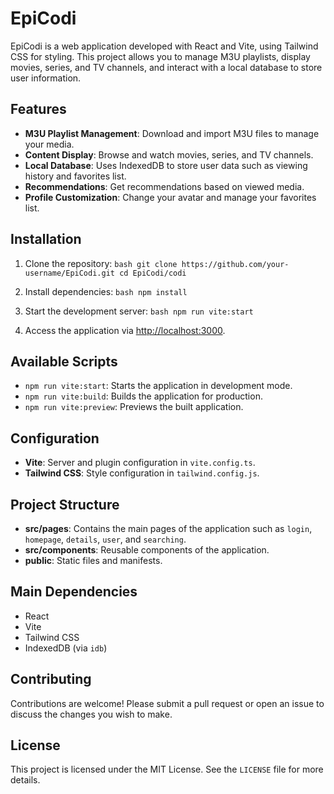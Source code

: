# EpiCodi

EpiCodi is a web application developed with React and Vite, using Tailwind CSS for styling. This project allows you to manage M3U playlists, display movies, series, and TV channels, and interact with a local database to store user information.

## Features

- **M3U Playlist Management**: Download and import M3U files to manage your media.
- **Content Display**: Browse and watch movies, series, and TV channels.
- **Local Database**: Uses IndexedDB to store user data such as viewing history and favorites list.
- **Recommendations**: Get recommendations based on viewed media.
- **Profile Customization**: Change your avatar and manage your favorites list.

## Installation

1. Clone the repository:   ```bash
   git clone https://github.com/your-username/EpiCodi.git
   cd EpiCodi/codi   ```

2. Install dependencies:   ```bash
   npm install   ```

3. Start the development server:   ```bash
   npm run vite:start   ```

4. Access the application via [http://localhost:3000](http://localhost:3000).

## Available Scripts

- `npm run vite:start`: Starts the application in development mode.
- `npm run vite:build`: Builds the application for production.
- `npm run vite:preview`: Previews the built application.

## Configuration

- **Vite**: Server and plugin configuration in `vite.config.ts`.
- **Tailwind CSS**: Style configuration in `tailwind.config.js`.

## Project Structure

- **src/pages**: Contains the main pages of the application such as `login`, `homepage`, `details`, `user`, and `searching`.
- **src/components**: Reusable components of the application.
- **public**: Static files and manifests.

## Main Dependencies

- React
- Vite
- Tailwind CSS
- IndexedDB (via `idb`)

## Contributing

Contributions are welcome! Please submit a pull request or open an issue to discuss the changes you wish to make.

## License

This project is licensed under the MIT License. See the `LICENSE` file for more details.

